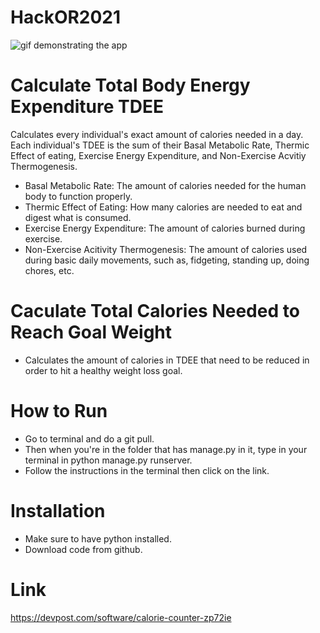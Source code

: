 # HackOR2021
![gif demonstrating the app](http://g.recordit.co/BgJ9Dw4LcP.gif)
# Calculate Total Body Energy Expenditure TDEE
Calculates every individual's exact amount of calories needed in a day. Each individual's TDEE is the sum of their Basal Metabolic Rate, Thermic Effect of eating, Exercise Energy Expenditure, and Non-Exercise Acvitiy Thermogenesis.
* Basal Metabolic Rate: The amount of calories needed for the human body to function properly.
* Thermic Effect of Eating: How many calories are needed to eat and digest what is consumed.
* Exercise Energy Expenditure: The amount of calories burned during exercise.
* Non-Exercise Acitivity Thermogenesis: The amount of calories used during basic daily movements, such as, fidgeting, standing up, doing chores, etc. 

# Caculate Total Calories Needed to Reach Goal Weight
* Calculates the amount of calories in TDEE that need to be reduced in order to hit a healthy weight loss goal.

# How to Run
* Go to terminal and do a git pull.
* Then when you're in the folder that has manage.py in it, type in your terminal in python manage.py runserver.
* Follow the instructions in the terminal then click on the link.

# Installation
* Make sure to have python installed.
* Download code from github.

# Link
https://devpost.com/software/calorie-counter-zp72ie
